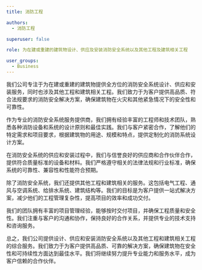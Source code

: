 ```yaml
---
title: 消防工程

authors:
  - 消防工程

superuser: false

role: 为在建或重建的建筑物设计、供应及安装消防安全系统以及其他工程及建筑相关工程

user_groups:
  - Business
---
```


我们公司专注于为在建或重建的建筑物提供全方位的消防安全系统设计、供应和安装服务，同时也涉及其他工程和建筑相关工程。我们致力于为客户提供高品质、符合法规要求的消防安全解决方案，确保建筑物在火灾和其他紧急情况下的安全性和可靠性。
 
作为专业的消防安全系统服务提供商，我们拥有经验丰富的工程师和技术团队，熟悉各种消防设备和系统的设计原则和最佳实践。我们与客户紧密合作，了解他们的特定需求和项目要求，根据建筑物的用途、规模和特点，提供定制化的消防系统设计方案。
 
在消防安全系统的供应和安装过程中，我们与信誉良好的供应商和合作伙伴合作，提供符合质量标准的设备和材料。我们严格遵守相关的法律法规和行业标准，确保系统的可靠性、兼容性和性能符合预期。
 
除了消防安全系统，我们还提供其他工程和建筑相关的服务。这包括电气工程、通风与空调系统、给排水系统、建筑结构等。我们的目标是为客户提供一站式解决方案，减少他们的工程管理复杂性，提高项目的效率和成功交付。
 
我们的团队拥有丰富的项目管理经验，能够按时交付项目，并确保工程质量和安全性。我们注重与客户的沟通和协作，保持良好的合作关系，并提供专业的技术支持和咨询服务。
 
总之，我们公司提供设计、供应和安装消防安全系统以及其他工程和建筑相关工程的综合服务。我们致力于为客户提供高品质、可靠的解决方案，确保建筑物在安全性和可持续性方面达到最佳水平。我们将继续努力提升专业能力和服务水平，成为客户信赖的合作伙伴。